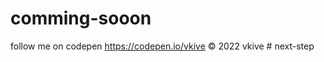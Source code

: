 # comming-sooon

follow me on codepen https://codepen.io/vkive © 2022 vkive
#   n e x t - s t e p 
 
 
